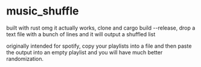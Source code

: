 # music_shuffle

built with rust
omg it actually works, clone and cargo build --release, drop a text file with a bunch of lines and it will output a shuffled list

originally intended for spotify, copy your playlists into a file and then paste the output into an empty playlist and you will have much better randomization.
